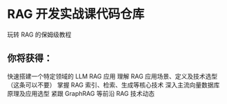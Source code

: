 # RAG 开发实战课代码仓库
玩转 RAG 的保姆级教程

## 你将获得：
快速搭建一个特定领域的 LLM RAG 应用
理解 RAG 应用场景、定义及技术选型（这条可以不要）
掌握 RAG 索引、检索、生成等核心技术
深入主流向量数据库原理及应用选型
紧跟 GraphRAG 等前沿 RAG 技术动态
